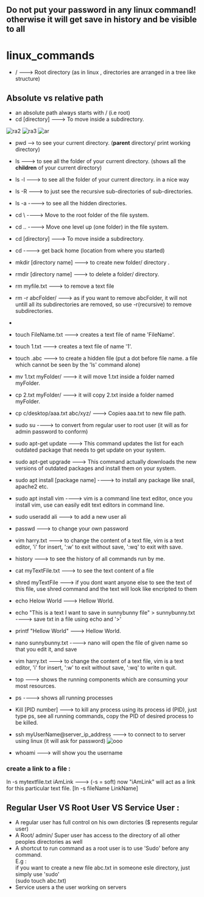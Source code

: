 
## Do not put your password in any linux command! otherwise it will get save in history and be visible to all




# linux_commands
- / ---> Root directory (as in linux , directories are arranged in a tree like structure)

## Absolute vs relative path

- an absolute path always starts with / (i.e root)
- cd [directory] ---> To move inside a subdirectory.

![ra2](https://user-images.githubusercontent.com/33677647/210182492-0e7a9b9d-dc2d-4839-9e24-0e0367979bfd.jpg)
![ra3](https://user-images.githubusercontent.com/33677647/210182493-ac61ba0b-690a-4c8b-abf3-a8844fedd5b5.png)
![ar](https://user-images.githubusercontent.com/33677647/210182583-f286d201-6d45-4a88-9e02-deb6d799a0b6.png)

- pwd --> to see your current directory. (**parent** directory/ print working directory)

- ls ---> to see all the folder of your current directory. (shows all the **children** of your current directory)
- ls -l ---> to see all the folder of your current directory. in a nice way
- ls -R ---> to just see the recursive sub-directories of sub-directories.
- ls -a ----> to see all the hidden directories.

- cd \	----> Move to the root folder of the file system.
- cd .. ----> Move one level up (one folder) in the file system.
- cd [directory] ---> To move inside a subdirectory.
- cd ----> get back home (location from where you started)

- mkdir [directory name] ---> to create new folder/ directory .
- rmdir [directory name] ---> to delete a folder/ directory.
- rm myfile.txt ---> to remove a text file
- rm -r abcFolder/ ---> as if you want to remove abcFolder, it will not untill all its subdirectories are removed, so use -r(recursive) to remove subdirectories.
- 

- touch FileName.txt ---> creates a text file of name 'FileName'.
- touch 1.txt ---> creates a text file of name '1'.
- touch .abc ---> to create a hidden file (put a dot before file name. a file which cannot be seen by the 'ls' command alone)


- mv 1.txt myFolder/ ---> it will move 1.txt inside a folder named myFolder.
- cp 2.txt myFolder/ ---> it will copy 2.txt inside a folder named myFolder.
- cp c/desktop/aaa.txt abc/xyz/ ---> Copies aaa.txt to new file path.

- sudo su ----> to convert from regular user to root user (it will as for admin password to conform)
- sudo apt-get update ---> This command updates the list for each outdated package that needs to get update on your system.
- sudo apt-get upgrade ---> This command actually downloads the new versions of outdated packages and install them on your system.
- sudo apt install [package name] ----> to install any package like snail, apache2 etc.
- sudo apt install vim ----> vim is a command line text editor, once you install vim, use can easily edit text editors in command line.
- sudo useradd ali ---> to add a new user ali
- passwd ---> to change your own password
- vim harry.txt ---> to change the content of a text file, vim is a text editor, 'i' for insert, ':w' to exit without save, ':wq' to exit with save.

- history ---> to see the history of all commands run by me.
- cat myTextFile.txt ---> to see the text content of a file
- shred myTextFile ---> if you dont want anyone else to see the text of this file, use shred command and the text will look like encripted to them

- echo Helow World ---> Hellow World.
- echo "This is a text I want to save in sunnybunny file" > sunnybunny.txt ----> save txt in a file using echo and '>'
- printf "Hellow World" ---> Hellow World.
- nano sunnybunny.txt ----> nano will open the file of given name so that you edit it, and save
- vim harry.txt ---> to change the content of a text file, vim is a text editor, 'i' for insert, ':w' to exit without save, ':wq' to write n quit.


- top ---> shows the running components which are consuming your most resources.
- ps ----> shows all running processes
- Kill [PID number] ---> to kill any process using its process id (PID), just type ps, see all running commands, copy the PID of desired process to be killed.

- ssh myUserName@server_ip_address ---> to connect to to server using linux (it will ask for password)
![ooo](https://user-images.githubusercontent.com/33677647/210198386-149bbf98-f5f2-4697-9362-56273878c7af.png)
- whoami ---> will show you the username

### create a link to a file :
ln -s mytextfile.txt iAmLink ---> (-s = soft) now "iAmLink" will act as a link for this particular text file. [ln -s fileName LinkName]

## Regular User VS Root User VS Service User :

- A regular user has full control on his own dirctories ($ represents regular user)
- A Root/ admin/ Super user has access to the directory of all other peoples directories as well
- A shortcut to run command as a root user is to use 'Sudo' before any command.<br/>
E.g :<br/>
if you want to create a new file abc.txt in someone esle directory, just simply use 'sudo' <br/>
(sudo touch abc.txt)<br/>
- Service users a the user working on servers<br/>




